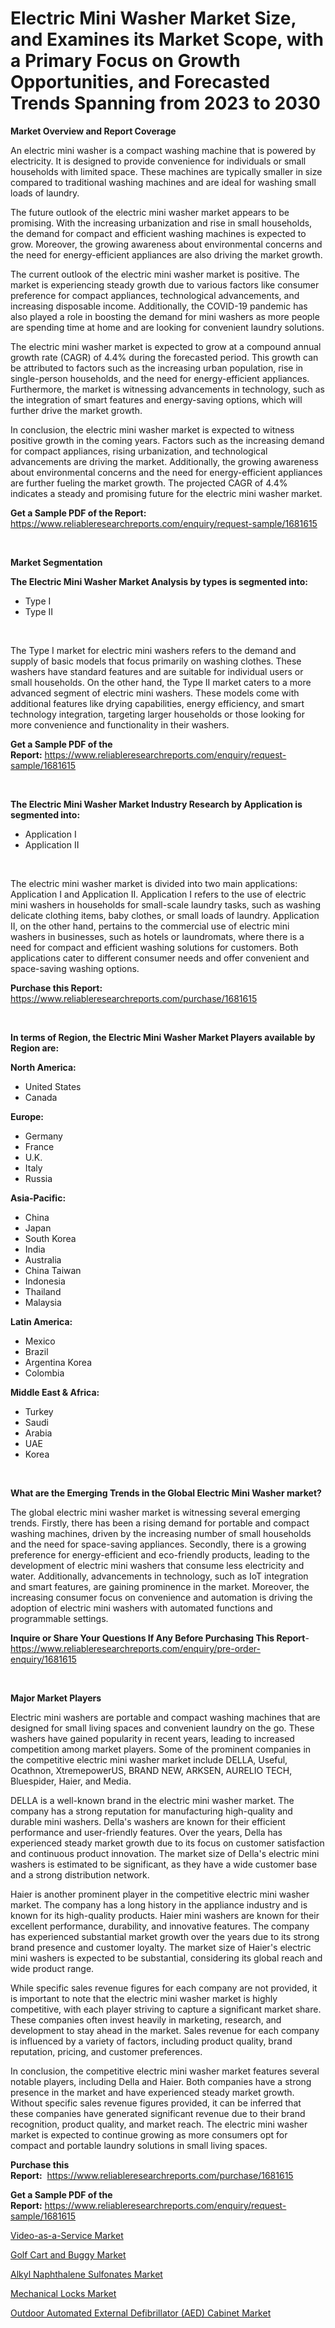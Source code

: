 <p><h1>Electric Mini Washer Market Size, and Examines its Market Scope, with a Primary Focus on Growth Opportunities, and Forecasted Trends Spanning from 2023 to 2030</h1></p><p><strong>Market Overview and Report Coverage</strong></p>
<p><p>An electric mini washer is a compact washing machine that is powered by electricity. It is designed to provide convenience for individuals or small households with limited space. These machines are typically smaller in size compared to traditional washing machines and are ideal for washing small loads of laundry.</p><p>The future outlook of the electric mini washer market appears to be promising. With the increasing urbanization and rise in small households, the demand for compact and efficient washing machines is expected to grow. Moreover, the growing awareness about environmental concerns and the need for energy-efficient appliances are also driving the market growth.</p><p>The current outlook of the electric mini washer market is positive. The market is experiencing steady growth due to various factors like consumer preference for compact appliances, technological advancements, and increasing disposable income. Additionally, the COVID-19 pandemic has also played a role in boosting the demand for mini washers as more people are spending time at home and are looking for convenient laundry solutions.</p><p>The electric mini washer market is expected to grow at a compound annual growth rate (CAGR) of 4.4% during the forecasted period. This growth can be attributed to factors such as the increasing urban population, rise in single-person households, and the need for energy-efficient appliances. Furthermore, the market is witnessing advancements in technology, such as the integration of smart features and energy-saving options, which will further drive the market growth.</p><p>In conclusion, the electric mini washer market is expected to witness positive growth in the coming years. Factors such as the increasing demand for compact appliances, rising urbanization, and technological advancements are driving the market. Additionally, the growing awareness about environmental concerns and the need for energy-efficient appliances are further fueling the market growth. The projected CAGR of 4.4% indicates a steady and promising future for the electric mini washer market.</p></p>
<p><strong>Get a Sample PDF of the Report:</strong> <a href="https://www.reliableresearchreports.com/enquiry/request-sample/1681615">https://www.reliableresearchreports.com/enquiry/request-sample/1681615</a></p>
<p>&nbsp;</p>
<p><strong>Market Segmentation</strong></p>
<p><strong>The Electric Mini Washer Market Analysis by types is segmented into:</strong></p>
<p><ul><li>Type I</li><li>Type II</li></ul></p>
<p>&nbsp;</p>
<p><p>The Type I market for electric mini washers refers to the demand and supply of basic models that focus primarily on washing clothes. These washers have standard features and are suitable for individual users or small households. On the other hand, the Type II market caters to a more advanced segment of electric mini washers. These models come with additional features like drying capabilities, energy efficiency, and smart technology integration, targeting larger households or those looking for more convenience and functionality in their washers.</p></p>
<p><strong>Get a Sample PDF of the Report:</strong>&nbsp;<a href="https://www.reliableresearchreports.com/enquiry/request-sample/1681615">https://www.reliableresearchreports.com/enquiry/request-sample/1681615</a></p>
<p>&nbsp;</p>
<p><strong>The Electric Mini Washer Market Industry Research by Application is segmented into:</strong></p>
<p><ul><li>Application I</li><li>Application II</li></ul></p>
<p>&nbsp;</p>
<p><p>The electric mini washer market is divided into two main applications: Application I and Application II. Application I refers to the use of electric mini washers in households for small-scale laundry tasks, such as washing delicate clothing items, baby clothes, or small loads of laundry. Application II, on the other hand, pertains to the commercial use of electric mini washers in businesses, such as hotels or laundromats, where there is a need for compact and efficient washing solutions for customers. Both applications cater to different consumer needs and offer convenient and space-saving washing options.</p></p>
<p><strong>Purchase this Report:</strong>&nbsp; <a href="https://www.reliableresearchreports.com/purchase/1681615">https://www.reliableresearchreports.com/purchase/1681615</a></p>
<p>&nbsp;</p>
<p><strong>In terms of Region, the Electric Mini Washer Market Players available by Region are:</strong></p>
<p>
    <p> <strong> North America: </strong>
        <ul>
            <li>United States</li>
            <li>Canada</li>
        </ul>
        </p> 
    <p> <strong> Europe: </strong>
        <ul>
            <li>Germany</li>
            <li>France</li>
            <li>U.K.</li>
            <li>Italy</li>
            <li>Russia</li>
        </ul>
        </p> 
    <p> <strong> Asia-Pacific: </strong>
        <ul>
            <li>China</li>
            <li>Japan</li>
            <li>South Korea</li>
            <li>India</li>
            <li>Australia</li>
            <li>China Taiwan</li>
            <li>Indonesia</li>
            <li>Thailand</li>
            <li>Malaysia</li>
        </ul>
        </p> 
    <p> <strong> Latin America: </strong>
        <ul>
            <li>Mexico</li>
            <li>Brazil</li>
            <li>Argentina Korea</li>
            <li>Colombia</li>
        </ul>
        </p> 
    <p> <strong> Middle East & Africa: </strong>
        <ul>
            <li>Turkey</li>
            <li>Saudi</li>
            <li>Arabia</li>
            <li>UAE</li>
            <li>Korea</li>
        </ul>
    </p>
    </p>
<p>&nbsp;</p>
<p><strong>What are the Emerging Trends in the Global Electric Mini Washer market?</strong></p>
<p><p>The global electric mini washer market is witnessing several emerging trends. Firstly, there has been a rising demand for portable and compact washing machines, driven by the increasing number of small households and the need for space-saving appliances. Secondly, there is a growing preference for energy-efficient and eco-friendly products, leading to the development of electric mini washers that consume less electricity and water. Additionally, advancements in technology, such as IoT integration and smart features, are gaining prominence in the market. Moreover, the increasing consumer focus on convenience and automation is driving the adoption of electric mini washers with automated functions and programmable settings.</p></p>
<p><strong>Inquire or Share Your Questions If Any Before Purchasing This Report</strong>- <a href="https://www.reliableresearchreports.com/enquiry/pre-order-enquiry/1681615">https://www.reliableresearchreports.com/enquiry/pre-order-enquiry/1681615</a></p>
<p>&nbsp;</p>
<p><strong>Major Market Players</strong></p>
<p><p>Electric mini washers are portable and compact washing machines that are designed for small living spaces and convenient laundry on the go. These washers have gained popularity in recent years, leading to increased competition among market players. Some of the prominent companies in the competitive electric mini washer market include DELLA, Useful, Ocathnon, XtremepowerUS, BRAND NEW, ARKSEN, AURELIO TECH, Bluespider, Haier, and Media.</p><p>DELLA is a well-known brand in the electric mini washer market. The company has a strong reputation for manufacturing high-quality and durable mini washers. Della's washers are known for their efficient performance and user-friendly features. Over the years, Della has experienced steady market growth due to its focus on customer satisfaction and continuous product innovation. The market size of Della's electric mini washers is estimated to be significant, as they have a wide customer base and a strong distribution network.</p><p>Haier is another prominent player in the competitive electric mini washer market. The company has a long history in the appliance industry and is known for its high-quality products. Haier mini washers are known for their excellent performance, durability, and innovative features. The company has experienced substantial market growth over the years due to its strong brand presence and customer loyalty. The market size of Haier's electric mini washers is expected to be substantial, considering its global reach and wide product range.</p><p>While specific sales revenue figures for each company are not provided, it is important to note that the electric mini washer market is highly competitive, with each player striving to capture a significant market share. These companies often invest heavily in marketing, research, and development to stay ahead in the market. Sales revenue for each company is influenced by a variety of factors, including product quality, brand reputation, pricing, and customer preferences.</p><p>In conclusion, the competitive electric mini washer market features several notable players, including Della and Haier. Both companies have a strong presence in the market and have experienced steady market growth. Without specific sales revenue figures provided, it can be inferred that these companies have generated significant revenue due to their brand recognition, product quality, and market reach. The electric mini washer market is expected to continue growing as more consumers opt for compact and portable laundry solutions in small living spaces.</p></p>
<p><strong>Purchase this Report:</strong>&nbsp;&nbsp;<a href="https://www.reliableresearchreports.com/purchase/1681615">https://www.reliableresearchreports.com/purchase/1681615</a></p>
<p></p>
<p><strong>Get a Sample PDF of the Report:</strong>&nbsp;<a href="https://www.reliableresearchreports.com/enquiry/request-sample/1681615">https://www.reliableresearchreports.com/enquiry/request-sample/1681615</a></p>
<p><p><a href="https://github.com/scarol104/Market-Research-Report-List-1/blob/main/video-as-a-service-market.md">Video-as-a-Service Market</a></p><p><a href="https://www.linkedin.com/pulse/golf-cart-buggy-market-share-amp-new-trends-analysis-report-650ne/">Golf Cart and Buggy Market</a></p><p><a href="https://medium.com/@dashawnmoen/alkyl-naphthalene-sulfonates-market-size-growth-forecast-2023-2030-dede77303430">Alkyl Naphthalene Sulfonates Market</a></p><p><a href="https://medium.com/@poem.snap.phase/mechanical-locks-market-size-growth-forecast-2023-2030-8c72f7abf922">Mechanical Locks Market</a></p><p><a href="https://www.linkedin.com/pulse/outdoor-automated-external-defibrillator-aed-cabinet-market-chywe/">Outdoor Automated External Defibrillator (AED) Cabinet Market</a></p></p>